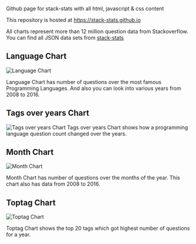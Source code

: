 Github page for stack-stats with all html, javascript & css content

This repository is hosted at https://stack-stats.github.io

All charts represent more than 12 million question data from Stackoverflow. You can find all JSON data sets from [stack-stats](https://github.com/stack-stats/stack-stats)

## Language Chart


![Language Chart](http://i.imgur.com/vY4klka.png)

Language Chart has number of questions over the most famous Programming Languages. And also you can look into various years from 2008 to 2016.

## Tags over years Chart


![Tags over years Chart](http://i.imgur.com/H3XjQeY.png)
Tags over years Chart shows how a programming language question count changed over the years.

## Month Chart


![Month Chart](http://i.imgur.com/Jsv30O8.png)

Month Chart has number of questions over the months of the year. This chart also has data from 2008 to 2016.

## Toptag Chart


![Toptag Chart](http://i.imgur.com/jKC0nAi.png)

Toptag Chart shows the top 20 tags which got highest number of questions for a year.
